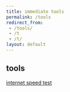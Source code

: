 ```yaml
---
title: immediate tools
permalink: /tools
redirect_from:
 - /tools/
 - /t
 - /t/
layout: default
---
```


## tools

[internet speed test](https://www.google.com/search?q=internet+speed+test)

